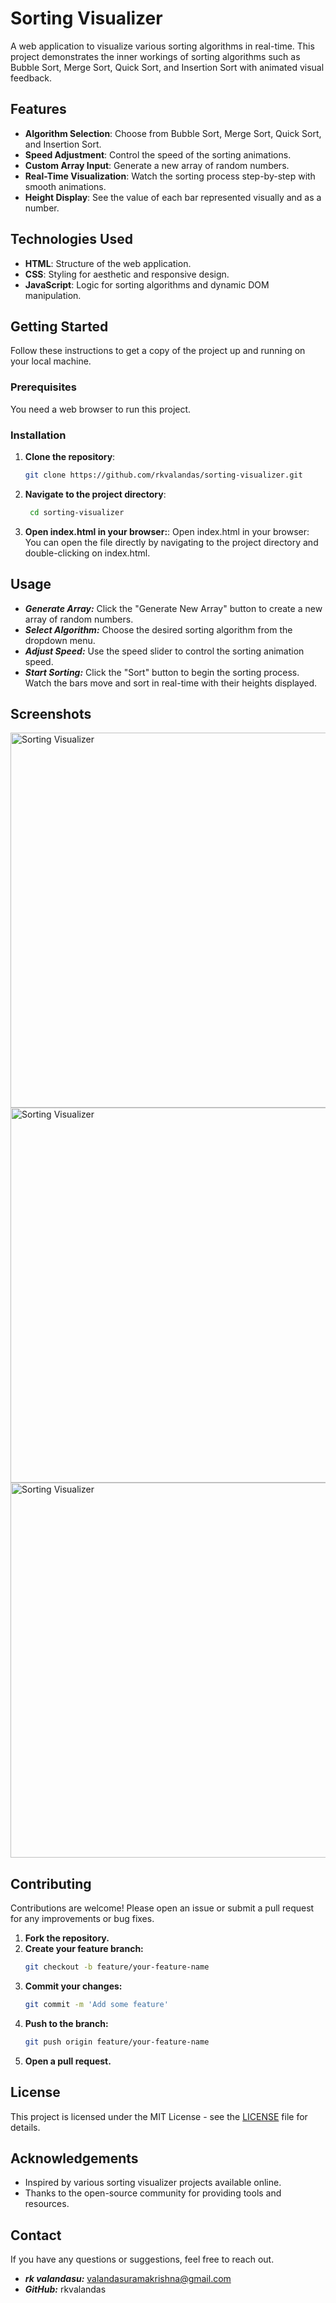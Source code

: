 # Sorting Visualizer

A web application to visualize various sorting algorithms in real-time. This project demonstrates the inner workings of sorting algorithms such as Bubble Sort, Merge Sort, Quick Sort, and Insertion Sort with animated visual feedback.

## Features

- **Algorithm Selection**: Choose from Bubble Sort, Merge Sort, Quick Sort, and Insertion Sort.
- **Speed Adjustment**: Control the speed of the sorting animations.
- **Custom Array Input**: Generate a new array of random numbers.
- **Real-Time Visualization**: Watch the sorting process step-by-step with smooth animations.
- **Height Display**: See the value of each bar represented visually and as a number.

## Technologies Used

- **HTML**: Structure of the web application.
- **CSS**: Styling for aesthetic and responsive design.
- **JavaScript**: Logic for sorting algorithms and dynamic DOM manipulation.

## Getting Started

Follow these instructions to get a copy of the project up and running on your local machine.

### Prerequisites

You need a web browser to run this project.

### Installation

1. **Clone the repository**:
   ```sh
   git clone https://github.com/rkvalandas/sorting-visualizer.git
2. **Navigate to the project directory**:
   ```sh
    cd sorting-visualizer
3. **Open index.html in your browser:**:
Open index.html in your browser:
You can open the file directly by navigating to the project directory and double-clicking on index.html.
## Usage

- ***Generate Array:*** Click the "Generate New Array" button to create a new array of random numbers.
- ***Select Algorithm:*** Choose the desired sorting algorithm from the dropdown menu.
- ***Adjust Speed:*** Use the speed slider to control the sorting animation speed.
- ***Start Sorting:*** Click the "Sort" button to begin the sorting process. Watch the bars move and sort in real-time with their heights displayed.
## Screenshots
<img src="Screenshots/Screenshot0.png" alt="Sorting Visualizer" width="600">
<img src="Screenshots/Screenshot1.png" alt="Sorting Visualizer" width="600">
<img src="Screenshots/Screenshot2.png" alt="Sorting Visualizer" width="600">

## Contributing

Contributions are welcome! Please open an issue or submit a pull request for any improvements or bug fixes.

1. **Fork the repository.**
2. **Create your feature branch:**
    ```sh
    git checkout -b feature/your-feature-name
3. **Commit your changes:**
    ```sh
    git commit -m 'Add some feature'
4. **Push to the branch:**
    ```sh
    git push origin feature/your-feature-name
5. **Open a pull request.**
## License

This project is licensed under the MIT License - see the [LICENSE](LICENSE) file for details.

## Acknowledgements

- Inspired by various sorting visualizer projects available online.
- Thanks to the open-source community for providing tools and resources.
## Contact

If you have any questions or suggestions, feel free to reach out.

- ***rk valandasu:*** valandasuramakrishna@gmail.com
- ***GitHub:*** rkvalandas